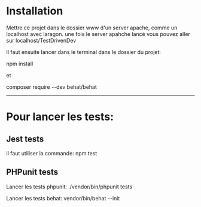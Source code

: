 # Installation
Mettre ce projet dans le dossier www d'un server apache, comme un localhost avec laragon.
une fois le server apahche lancé vous pouvez aller sur 
localhost/TestDrivenDev

Il faut ensuite lancer dans le terminal dans le dossier du projet:

npm install

et

composer require --dev behat/behat 

***

# Pour lancer les tests:

## Jest tests
il faut utiliser la commande: 
npm test

## PHPunit tests
Lancer les tests phpunit: 
./vendor/bin/phpunit tests

Lancer les tests behat:
vendor/bin/behat --init
